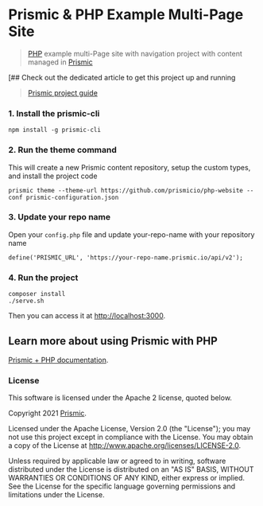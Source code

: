 # Prismic & PHP Example Multi-Page Site
> [PHP](https://www.php.net/) example multi-Page site with navigation project with content managed in [Prismic](https://prismic.io)

[## Check out the dedicated article to get this project up and running
> [Prismic project guide](https://user-guides.prismic.io/en/articles/868744-sample-multi-page-site-with-navigation-in-php)


### 1. Install the prismic-cli
```
npm install -g prismic-cli
```

### 2. Run the theme command
This will create a new Prismic content repository, setup the custom types, and install the project code
```
prismic theme --theme-url https://github.com/prismicio/php-website --conf prismic-configuration.json
```

### 3. Update your repo name
Open your `config.php` file and update your-repo-name with your repository name

```
define('PRISMIC_URL', 'https://your-repo-name.prismic.io/api/v2');
```
### 4. Run the project
```
composer install
./serve.sh  
```
Then you can access it at [http://localhost:3000](http://localhost:3000).

## Learn more about using Prismic with PHP

[Prismic + PHP documentation](https://prismic.io/docs/technologies/getting-started-php).

### License

This software is licensed under the Apache 2 license, quoted below.

Copyright 2021 [Prismic](http://prismic.io/).

Licensed under the Apache License, Version 2.0 (the "License"); you may not use this project except in compliance with the License. You may obtain a copy of the License at http://www.apache.org/licenses/LICENSE-2.0.

Unless required by applicable law or agreed to in writing, software distributed under the License is distributed on an "AS IS" BASIS, WITHOUT WARRANTIES OR CONDITIONS OF ANY KIND, either express or implied. See the License for the specific language governing permissions and limitations under the License.
